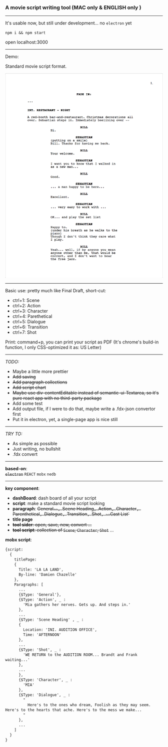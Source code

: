### A movie script writing tool (MAC only & ENGLISH only )
---


It's usable now, but still under development... no `electron` yet   

    npm i && npm start  

open localhost:3000   


---
Demo:

Standard movie script format.

![DEMO](./demo.png)

---
Basic use: pretty much like Final Draft, short-cut:

- ctrl+1: Scene
- ctrl+2: Action
- ctrl+3: Character
- ctrl+4: Parethetical
- ctrl+5: Dialogue
- ctrl+6: Transition
- ctrl+7: Shot

Print: command+p, you can print your script as PDF (It's chrome's build-in function, I only CSS-optimized it as: US Letter)



---


*TODO:*
- Maybe a little more prettier
- ~~Add saving~~
- ~~Add paragraph collections~~
- ~~Add script chart~~
- ~~Maybe use div-contentEditable instead of semantic-ui-Textarea, so it's pure react app with no third-party package~~
- Add some test
- Add output file, if I were to do that, maybe write a .fdx-json convertor first
- Put it in electron, yet, a single-page app is nice still

---



*TRY TO:*  
- As simple as possible
- Just writing, no bullshit
- .fdx convert

---

**based-on**:  
~~`electron`~~ `REACT` `mobx` `nedb`

---

**key component**:  
- **dashBoard**: dash board of all your script
- **script**: make a standard movie script looking
- **paragraph**: ~~General`~~, `Scene Heading`, `Action`, `Character`, `Parenthetical`, `Dialogue`, `Transition`, `Shot`, ~~`Cast List`~~
- **title page**
- ~~**tool sider**: open, save, new, convert ...~~
- ~~**tool script**: collection of `Scene`, `Character`, `Shot`~~ ...

**mobx script**:  

    {script:
      {
        titlePage:
        {
          Title: 'LA LA LAND',
          By-line: 'Damien Chazelle'
        },
        Paragraphs: [
          ...
          {$Type: 'General'},
          {$Type: 'Action', _ :
            'Mia gathers her nerves. Gets up. And steps in.'
          },
          ...
          {$Type: 'Scene Heading' , _ :
          {
            Location: 'INI. AUDITION OFFICE',
            Time: 'AFTERNOON'
          },
          ...
          {$Type: 'Shot', _ :
            'WE RETURN to the AUDITION ROOM... Brandt and Frank waiting...'
          },
          ...
          },
          {$Type: 'Character', _ :  
            'MIA'
          },
          {$Type: 'Dialogue', _ :
            "
              Here's to the ones who dream, Foolish as they may seem. Here's to the hearts that ache. Here's to the mess we make...
            "
          },
          ...
        ]
      }
    }

